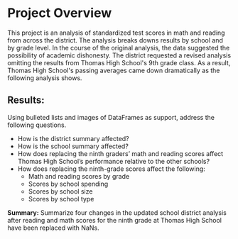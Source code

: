# Project Overview

This project is an analysis of standardized test scores in math and reading from across the district. The analysis breaks downs results by school and by grade level. In the course of the original analysis, the data suggested the possibility of academic dishonesty. The district requested a revised analysis omitting the results from Thomas High School's 9th grade class. As a result, Thomas High School's passing averages came down dramatically as the following analysis shows.

## **Results:** 

Using bulleted lists and images of DataFrames as support, address the following questions.

- How is the district summary affected?
- How is the school summary affected?
- How does replacing the ninth graders’ math and reading scores affect Thomas High School’s performance relative to the other schools?
- How does replacing the ninth-grade scores affect the following:
  - Math and reading scores by grade
  - Scores by school spending
  - Scores by school size
  - Scores by school type

**Summary:** Summarize four changes in the updated school district analysis after reading and math scores for the ninth grade at Thomas High School have been replaced with NaNs.